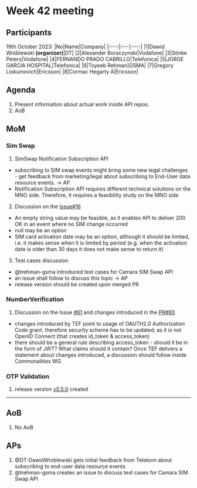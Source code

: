 # Week 42 meeting

## Participants

19th October 2023:
|No|Name|Company|
|:---:|:---|:---:|
|1|Dawid Wróblewski **(organizer)**|DT|
|2|Alexander Boraczynski|Vodafone|
|3|Sönke Peters|Vodafone|
|4|FERNANDO PRADO CABRILLO|Telefonica|
|5|JORGE GARCIA HOSPITAL|Telefonica|
|6|Toyeeb Rehman|GSMA|
|7|Gregory Liokumovich|Ericsson|
|8|Cormac Hegarty A|Ericsson|

## Agenda

1. Present information about actual work inside API repos.
2. AoB

## MoM

### Sim Swap
1. SimSwap Notification Subscription API 

- subscribing to SIM swap events might bring some new legal challenges - get feedback from marketing/legal about subscribing to End-User data resource events. -> AP
- Notification Subscription API requires different technical solutions on the MNO side. Therefore, it requires a feasibility study on the MNO side

2. Discussion on the [Issue#16](https://github.com/camaraproject/SimSwap/issues/16)

- An empty string value may be feasible, as it enables API to deliver 200 OK in an event where no SIM change occurred
- null may be an option
- SIM card activation date may be an option, although it should be limited, i.e. it makes sense when it is limited by period (e.g. when the activation date is older than 30 days it does not make sense to return it)

3. Test cases discussion
- @trehman-gsma introduced test cases for Camara SIM Swap API
- an issue shall follow to discuss this topic -> AP 
- release version should be created upon merged PR

### NumberVerification
1. Discussion on the Issue [#61](https://github.com/camaraproject/NumberVerification/issues/61) and changes introduced in the [PR#60](https://github.com/camaraproject/NumberVerification/pull/60)
- changes introduced by TEF point to usage of OAUTH2.0 Authorization Code grant, therefore security scheme has to be updated, as it is not OpenID Connect (that creates id_token & access_token)
- there should be a general rule describing access_token - should it be in the form of JWT? What claims should it contain? Once TEF delivers a statement about changes introduced, a discussion should follow inside Commonalities WG


### OTP Validation
1. release version [v0.5.0](https://github.com/camaraproject/OTPvalidationAPI/releases/tag/v0.5.0) created
  
-----

## AoB

1. No AoB

## APs
1. @DT-DawidWroblewski gets initial feedback from Telekom about subscribing to end-user data resource events
2. @trehman-gsma creates an issue to discuss test cases for Camara SIM Swap API